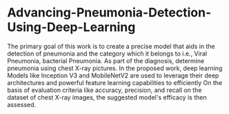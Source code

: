 # Advancing-Pneumonia-Detection-Using-Deep-Learning
The primary goal of this work is to create a precise model that aids in the detection of pneumonia and the category which it belongs to i.e., Viral Pneumonia, bacterial Pneumonia. As part of the diagnosis, determine pneumonia using chest X-ray pictures. In the proposed work, deep learning Models like Inception V3 and MobileNetV2 are used to leverage their deep architectures and
powerful feature learning capabilities to efficiently On the basis of evaluation criteria like accuracy, precision, and recall on the dataset of chest X-ray images, the suggested model's efficacy is then assessed. 
